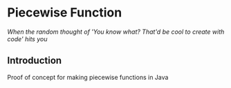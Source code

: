 # Piecewise Function
*When the random thought of 'You know what? That'd be cool to create with code' hits you*
## Introduction
Proof of concept for making piecewise functions in Java
